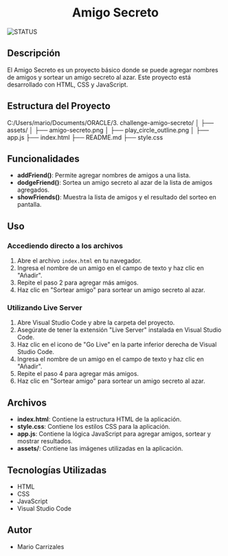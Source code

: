 <h1 align="center">
Amigo Secreto
</h1>
  
![STATUS](https://img.shields.io/badge/ESTATUS-TERMINADO-green)

## Descripción

El Amigo Secreto es un proyecto básico donde se puede agregar nombres de amigos y sortear un amigo secreto al azar. Este proyecto está desarrollado con HTML, CSS y JavaScript.

## Estructura del Proyecto

C:/Users/mario/Documents/ORACLE/3. challenge-amigo-secreto/
│ 
├── assets/
│   ├── amigo-secreto.png
│   ├── play_circle_outline.png
│
├── app.js
├── index.html
├── README.md
├── style.css

## Funcionalidades

- **addFriend()**: Permite agregar nombres de amigos a una lista.
- **dodgeFriend()**: Sortea un amigo secreto al azar de la lista de amigos agregados.
- **showFriends()**: Muestra la lista de amigos y el resultado del sorteo en pantalla.

## Uso 

### Accediendo directo a los archivos 
1. Abre el archivo `index.html` en tu navegador.
2. Ingresa el nombre de un amigo en el campo de texto y haz clic en "Añadir".
3. Repite el paso 2 para agregar más amigos.
4. Haz clic en "Sortear amigo" para sortear un amigo secreto al azar.

### Utilizando Live Server
1. Abre Visual Studio Code y abre la carpeta del proyecto.
2. Asegúrate de tener la extensión "Live Server" instalada en Visual Studio Code.
3. Haz clic en el icono de "Go Live" en la parte inferior derecha de Visual Studio Code.
4. Ingresa el nombre de un amigo en el campo de texto y haz clic en "Añadir".
5. Repite el paso 4 para agregar más amigos.
6. Haz clic en "Sortear amigo" para sortear un amigo secreto al azar.

## Archivos

- **index.html**: Contiene la estructura HTML de la aplicación.
- **style.css**: Contiene los estilos CSS para la aplicación.
- **app.js**: Contiene la lógica JavaScript para agregar amigos, sortear y mostrar resultados.
- **assets/**: Contiene las imágenes utilizadas en la aplicación.

## Tecnologías Utilizadas

- HTML
- CSS
- JavaScript
- Visual Studio Code

## Autor

- Mario Carrizales

